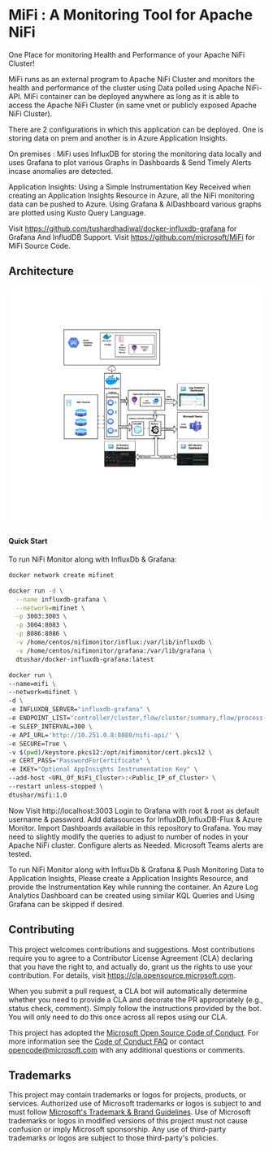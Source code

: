 # MiFi : A Monitoring Tool for Apache NiFi

  One Place for monitoring Health and Performance of your Apache NiFi Cluster!

  MiFi runs as an external program to Apache NiFi Cluster and monitors the health and performance of the cluster using Data polled using Apache NiFi-API.
  MiFi container can be deployed anywhere as long as it is able to access the Apache NiFi Cluster (in same vnet or publicly exposed Apache NiFi Cluster).
  
  There are 2 configurations in which this application can be deployed. 
  One is storing data on prem and another is in Azure Application Insights.
  
  On premises :
  MiFi uses InfluxDB for storing the monitoring data locally and uses Grafana to plot various Graphs in Dashboards & Send Timely Alerts incase anomalies are detected.

  Application Insights: Using a Simple Instrumentation Key Received when creating an Application Insights Resource in Azure, all the NiFi monitoring data can be pushed to Azure. Using Grafana & AIDashboard various graphs are plotted using Kusto Query Language.

  Visit https://github.com/tushardhadiwal/docker-influxdb-grafana for Grafana And InfludDB Support.
  Visit https://github.com/microsoft/MiFi for MiFi Source Code.

## Architecture

![](./Docs/NiFiMonitorArch400ppi.png)

#### Quick Start

To run NiFi Monitor along with InfluxDb & Grafana:

```sh
docker network create mifinet
```

```sh
docker run -d \
  --name influxdb-grafana \
  --network=mifinet \
  -p 3003:3003 \
  -p 3004:8083 \
  -p 8086:8086 \
  -v /home/centos/nifimonitor/influx:/var/lib/influxdb \
  -v /home/centos/nifimonitor/grafana:/var/lib/grafana \
  dtushar/docker-influxdb-grafana:latest
```

```sh
docker run \
--name=mifi \
--network=mifinet \
-d \
-e INFLUXDB_SERVER="influxdb-grafana" \
-e ENDPOINT_LIST="controller/cluster,flow/cluster/summary,flow/process-groups/root,flow/status,counters,system-diagnostics" \
-e SLEEP_INTERVAL=300 \
-e API_URL='http://10.251.0.8:8080/nifi-api/' \
-e SECURE=True \
-v $(pwd)/keystore.pkcs12:/opt/nifimonitor/cert.pkcs12 \
-e CERT_PASS="PasswordForCertificate" \
-e IKEY="Optional AppInsights Instrumentation Key" \ 
--add-host <URL_Of_NiFi_Cluster>:<Public_IP_of_Cluster> \
--restart unless-stopped \
dtushar/mifi:1.0
```

Now Visit http://localhost:3003 Login to Grafana with root & root as default username & password.  Add datasources for InfluxDB,InfluxDB-Flux & Azure Monitor. Import Dashboards available in this repository to Grafana. You may need to slightly modify the queries to adjust to number of nodes in your Apache NiFi cluster.
Configure alerts as Needed. Microsoft Teams alerts are tested.

To run NiFi Monitor along with InfluxDb & Grafana & Push Monitoring Data to Application Insights, Please create a Application Insights Resource, and provide the Instrumentation Key while running the container. An Azure Log Analytics Dashboard can be created using similar KQL Queries and Using Grafana can be skipped if desired.

## Contributing

This project welcomes contributions and suggestions.  Most contributions require you to agree to a
Contributor License Agreement (CLA) declaring that you have the right to, and actually do, grant us
the rights to use your contribution. For details, visit https://cla.opensource.microsoft.com.

When you submit a pull request, a CLA bot will automatically determine whether you need to provide
a CLA and decorate the PR appropriately (e.g., status check, comment). Simply follow the instructions
provided by the bot. You will only need to do this once across all repos using our CLA.

This project has adopted the [Microsoft Open Source Code of Conduct](https://opensource.microsoft.com/codeofconduct/).
For more information see the [Code of Conduct FAQ](https://opensource.microsoft.com/codeofconduct/faq/) or
contact [opencode@microsoft.com](mailto:opencode@microsoft.com) with any additional questions or comments.

## Trademarks

This project may contain trademarks or logos for projects, products, or services. Authorized use of Microsoft 
trademarks or logos is subject to and must follow 
[Microsoft's Trademark & Brand Guidelines](https://www.microsoft.com/en-us/legal/intellectualproperty/trademarks/usage/general).
Use of Microsoft trademarks or logos in modified versions of this project must not cause confusion or imply Microsoft sponsorship.
Any use of third-party trademarks or logos are subject to those third-party's policies.
